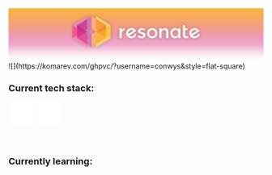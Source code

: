 <img src="profile.png" alt="resonate logo">
<div class="info-container">
    ![](https://komarev.com/ghpvc/?username=conwys&style=flat-square)
    <div class="tech-stack-container">
        <h1 style="font-size: 18px">Current tech stack:</h1>
    </div>
    <div class="tech-stack-logos">
        <img src="javascript.png" alt="JS">
        <img src="react.png" alt="JS">
    </div>
<br>
<br>
    <div class="learning">
        <h1 style="font-size: 18px">Currently learning:</h1>
    </div>
</div>

